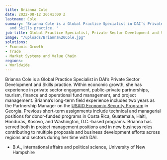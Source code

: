 ```yaml
---
title: Brianna Cole
date: 2022-08-12 20:41:00 Z
lastname: Cole
summary: 'Brianna Cole is a Global Practice Specialist in DAI’s Private Sector Development
  and Skills practice. '
job-title: Global Practice Specialist, Private Sector Development and Skills
image: "/uploads/Brianna%20Cole.jpg"
solutions:
- Economic Growth
- Trade
- Market Systems and Value Chain
regions:
- Worldwide
---
```


Brianna Cole is a Global Practice Specialist in DAI’s Private Sector Development and Skills practice. Within economic growth, she has experience in private sector engagement, public-private partnerships, tourism, finance and operational fund management, and project management. Brianna’s long-term field experience includes two years as the Partnership Manager on the [USAID Economic Security Program](https://www.dai.com/our-work/projects/georgia-usaid-economic-security-program-georgia-esp) in Georgia. Previous short-term assignments include technical and managerial positions for donor-funded programs in Costa Rica, Guatemala, Haiti, Honduras, Kosovo, and Washington, D.C.-based programs. Brianna has served both in project management positions and in new business roles contributing to multiple proposals and business development efforts across regions and sectors during her time with DAI. 

* B.A., international affairs and political science, University of New Hampshire